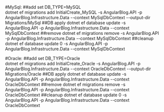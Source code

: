 ﻿#MySql:
##add
set DB_TYPE=MySQL  
dotnet ef migrations add InitialCreate_MySQL -s AngularBlog.API -p AngularBlog.Infrastructure.Data --context MySqlDbContext --output-dir Migrations/MySql
##DB apply
dotnet ef database update -s AngularBlog.API -p AngularBlog.Infrastructure.Data --context MySqlDbContext
##remove
dotnet ef migrations remove -s AngularBlog.API -p AngularBlog.Infrastructure.Data --context MySqlDbContext
##cleanup
dotnet ef database update 0 -s AngularBlog.API -p AngularBlog.Infrastructure.Data --context MySqlDbContext

#Oracle:
##add
set DB_TYPE=Oracle  
dotnet ef migrations add InitialCreate_Oracle -s AngularBlog.API -p AngularBlog.Infrastructure.Data --context OracleDbContext --output-dir Migrations/Oracle
##DB apply
dotnet ef database update -s AngularBlog.API -p AngularBlog.Infrastructure.Data --context OracleDbContext
##remove
dotnet ef migrations remove -s AngularBlog.API -p AngularBlog.Infrastructure.Data --context OracleDbContext
##cleanup
dotnet ef database update 0 -s AngularBlog.API -p AngularBlog.Infrastructure.Data --context OracleDbContext

